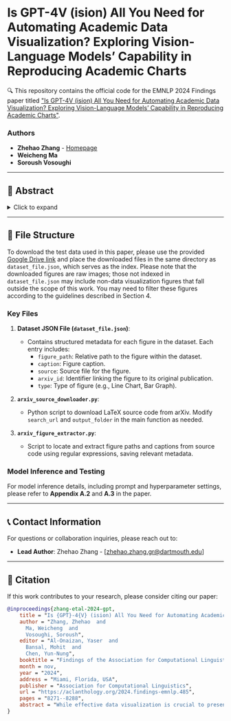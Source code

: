 # Is GPT-4V (ision) All You Need for Automating Academic Data Visualization? Exploring Vision-Language Models’ Capability in Reproducing Academic Charts

🔍 This repository contains the official code for the EMNLP 2024 Findings paper titled ["Is GPT-4V (ision) All You Need for Automating Academic Data Visualization? Exploring Vision-Language Models’ Capability in Reproducing Academic Charts"](https://aclanthology.org/2024.findings-emnlp.485/).

### Authors
- **Zhehao Zhang** - [Homepage](https://zzh-sjtu.github.io/zhehaozhang.github.io/)
- **Weicheng Ma**
- **Soroush Vosoughi**

---

## 🌟 Abstract

<details><summary>Click to expand</summary>
  
Data visualization plays a critical role in academic research by presenting complex information in an accessible format. However, crafting high-quality visualizations requires expertise in both data management and graphic design. This paper explores the use of Vision-Language Models (VLMs) to automate the creation of data visualizations by generating code templates based on existing charts. As the first systematic investigation of this task, we introduce **AcademiaChart**, a dataset of 2525 high-resolution data visualization figures with captions from AI conferences, sourced directly from original code. Our experiments with six state-of-the-art VLMs reveal that closed-source VLMs like GPT-4-V are effective in reproducing charts, while open-source models are limited to simpler charts. Notably, Chain-of-Thought (CoT) prompting enhances GPT-4-V's performance, though it has limited impact on other models. These findings highlight the potential of VLMs in automating data visualization while pinpointing areas for improvement for broader applicability.

</details>

---

## 📂 File Structure

To download the test data used in this paper, please use the provided [Google Drive link](https://drive.google.com/file/d/19jmv7SmlT4QHt1J_pF57zc6dl43jCkLZ/view?usp=sharing) and place the downloaded files in the same directory as `dataset_file.json`, which serves as the index. Please note that the downloaded figures are raw images; those not indexed in `dataset_file.json` may include non-data visualization figures that fall outside the scope of this work. You may need to filter these figures according to the guidelines described in Section 4.

### Key Files
1. **Dataset JSON File (`dataset_file.json`)**:
   - Contains structured metadata for each figure in the dataset. Each entry includes:
     - `figure_path`: Relative path to the figure within the dataset.
     - `caption`: Figure caption.
     - `source`: Source file for the figure.
     - `arxiv_id`: Identifier linking the figure to its original publication.
     - `type`: Type of figure (e.g., Line Chart, Bar Graph).

2. **`arxiv_source_downloader.py`**:
   - Python script to download LaTeX source code from arXiv. Modify `search_url` and `output_folder` in the main function as needed.

3. **`arxiv_figure_extractor.py`**:
   - Script to locate and extract figure paths and captions from source code using regular expressions, saving relevant metadata.

### Model Inference and Testing
For model inference details, including prompt and hyperparameter settings, please refer to **Appendix A.2** and **A.3** in the paper.

---

## 📞 Contact Information

For questions or collaboration inquiries, please reach out to:

- **Lead Author**: Zhehao Zhang - [zhehao.zhang.gr@dartmouth.edu]

---

## 📖 Citation

If this work contributes to your research, please consider citing our paper:

```bibtex
@inproceedings{zhang-etal-2024-gpt,
    title = "Is {GPT}-4{V} (ision) All You Need for Automating Academic Data Visualization? Exploring Vision-Language Models{'} Capability in Reproducing Academic Charts",
    author = "Zhang, Zhehao  and
      Ma, Weicheng  and
      Vosoughi, Soroush",
    editor = "Al-Onaizan, Yaser  and
      Bansal, Mohit  and
      Chen, Yun-Nung",
    booktitle = "Findings of the Association for Computational Linguistics: EMNLP 2024",
    month = nov,
    year = "2024",
    address = "Miami, Florida, USA",
    publisher = "Association for Computational Linguistics",
    url = "https://aclanthology.org/2024.findings-emnlp.485",
    pages = "8271--8288",
    abstract = "While effective data visualization is crucial to present complex information in academic research, its creation demands significant expertise in both data management and graphic design. We explore the potential of using Vision-Language Models (VLMs) in automating the creation of data visualizations by generating code templates from existing charts. As the first work to systematically investigate this task, we first introduce AcademiaChart, a dataset comprising 2525 high-resolution data visualization figures with captions from a variety of AI conferences, extracted directly from source codes. We then conduct large-scale experiments with six state-of-the-art (SOTA) VLMs, including both closed-source and open-source models. Our findings reveal that SOTA closed-source VLMs can indeed be helpful in reproducing charts. On the contrary, open-source ones are only effective at reproducing much simpler charts but struggle with more complex ones. Interestingly, the application of Chain-of-Thought (CoT) prompting significantly enhances the performance of the most advanced model, GPT-4-V, while it does not work as well for other models. These results underscore the potential of VLMs in data visualization while also highlighting critical areas that need improvement for broader application.",
}
```
